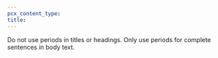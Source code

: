 ```yaml
---
pcx_content_type:
title:
---
```


Do not use periods in titles or headings. Only use periods for complete sentences in body text.

